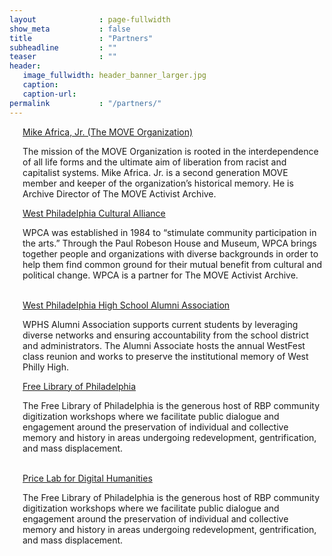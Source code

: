 ```yaml
---
layout              : page-fullwidth
show_meta           : false
title               : "Partners"
subheadline         : ""
teaser              : ""
header:
   image_fullwidth: header_banner_larger.jpg
   caption:
   caption-url:
permalink           : "/partners/"
---
```

<div class="row 2">
    <div class="large-6 columns">
        <img src="{{ site.urlimg }}MOVE_crop.jpg" alt="">
        <div class="accordion" data-accordion>
            <div class="accordion-navigation">
                <a href="#panel1a" class="text-center">Mike Africa, Jr. (The MOVE Organization)</a>
                <div id="panel1a" class="content inactive">
                    <p>The mission of the MOVE Organization is rooted in the interdependence of all life forms and the ultimate aim of liberation from racist and capitalist systems. Mike Africa. Jr. is a second generation MOVE member and keeper of the organization’s historical memory. He is Archive Director of The MOVE Activist Archive.</p>
                </div>
            </div>
        </div>        
    </div>
    <div class="large-6 columns">
        <img src="{{ site.urlimg }}placeholder.jpg" alt="">
        <div class="accordion" data-accordion>
            <div class="accordion-navigation">
                <a href="#panel2a" class="text-center">West Philadelphia Cultural Alliance</a>
                <div id="panel2a" class="content inactive">
                    <p>WPCA was established in 1984 to “stimulate community participation in the arts.” Through the Paul Robeson House and Museum, WPCA brings together people and organizations with diverse backgrounds in order to help them find common ground for their mutual benefit from cultural and political change. WPCA is a partner for The MOVE Activist Archive.</p>
                </div>
            </div>
        </div>
    </div>
</div>
<br>

<div class="row 3">
    <div class="large-6 columns">
        <img src="{{ site.urlimg }}wphsaa_classic_crop.jpg" alt="">
        <div class="accordion" data-accordion>
            <div class="accordion-navigation">
                <a href="#panel3a" class="text-center">West Philadelphia High School Alumni Association</a>
                <div id="panel3a" class="content inactive">
                    <p>WPHS Alumni Association supports current students by leveraging diverse networks and ensuring accountability from the school district and administrators. The Alumni Associate hosts the annual WestFest class reunion and works to preserve the institutional memory of West Philly High.</p>
                </div>
            </div>
        </div>
    </div>
     <div class="large-6 columns">
        <img src="{{ site.urlimg }}placeholder.jpg" alt="">
        <div class="accordion" data-accordion>
            <div class="accordion-navigation">
                <a href="#panel4a" class="text-center">Free Library of Philadelphia</a>
                <div id="panel4a" class="content inactive">
                    <p>The Free Library of Philadelphia is the generous host of RBP community digitization workshops where we facilitate public dialogue and engagement around the preservation of individual and collective memory and history in areas undergoing redevelopment, gentrification, and mass displacement.</p>
                </div>
            </div>
        </div>
    </div>
</div>
<br>
<div class="row 4">
    <div class="large-6 columns">
        <img src="{{ site.urlimg }}price_logo_crop.jpg" alt="">
        <div class="accordion" data-accordion>
            <div class="accordion-navigation">
                <a href="#panel4a" class="text-center">Price Lab for Digital Humanities</a>
                <div id="panel4a" class="content inactive">
                    <p>The Free Library of Philadelphia is the generous host of RBP community digitization workshops where we facilitate public dialogue and engagement around the preservation of individual and collective memory and history in areas undergoing redevelopment, gentrification, and mass displacement.</p>
                </div>
            </div>
        </div>
    </div>
    <div class="large-6 columns">
        <img src="{{ site.urlimg }}" alt="">
    </div>
</div>
